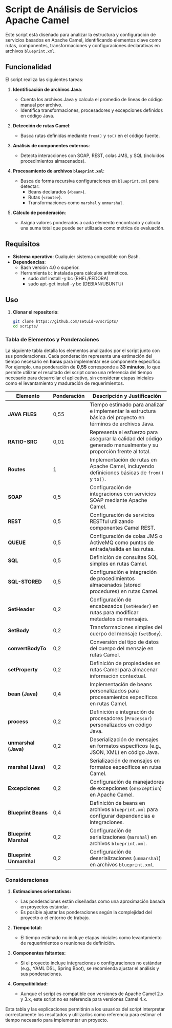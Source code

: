 # Script de Análisis de Servicios Apache Camel

Este script está diseñado para analizar la estructura y configuración de servicios basados en Apache Camel, identificando elementos clave como rutas, componentes, transformaciones y configuraciones declarativas en archivos `blueprint.xml`. 

## Funcionalidad

El script realiza las siguientes tareas:
1. **Identificación de archivos Java**:
   - Cuenta los archivos Java y calcula el promedio de líneas de código manual por archivo.
   - Identifica transformaciones, procesadores y excepciones definidos en código Java.

2. **Detección de rutas Camel**:
   - Busca rutas definidas mediante `from()` y `to()` en el código fuente.

3. **Análisis de componentes externos**:
   - Detecta interacciones con SOAP, REST, colas JMS, y SQL (incluidos procedimientos almacenados).

4. **Procesamiento de archivos `blueprint.xml`**:
   - Busca de forma recursiva configuraciones en `blueprint.xml` para detectar:
     - Beans declarados (`<bean>`).
     - Rutas (`<route>`).
     - Transformaciones como `marshal` y `unmarshal`.

5. **Cálculo de ponderación**:
   - Asigna valores ponderados a cada elemento encontrado y calcula una suma total que puede ser utilizada como métrica de evaluación.

## Requisitos

- **Sistema operativo**: Cualquier sistema compatible con Bash.
- **Dependencias**:
  - Bash versión 4.0 o superior.
  - Herramienta `bc` instalada para cálculos aritméticos.
    - sudo dnf install -y bc     (RHEL/FEDORA)
    - sudo apt-get install -y bc (DEBIAN/UBUNTU)

## Uso

1. **Clonar el repositorio**:
   ```bash
   git clone https://github.com/setuid-0/scripts/
   cd scripts/

### Tabla de Elementos y Ponderaciones

La siguiente tabla detalla los elementos analizados por el script junto con sus ponderaciones. Cada ponderación representa una estimación del tiempo necesario en **horas** para implementar ese componente específico. Por ejemplo, una ponderación de **0,55** corresponde a **33 minutos**, lo que permite utilizar el resultado del script como una referencia del tiempo necesario para desarrollar el aplicativo, sin considerar etapas iniciales como el levantamiento y maduración de requerimientos.

| **Elemento**           | **Ponderación** | **Descripción y Justificación**                                                                                   |
|-------------------------|-----------------|-------------------------------------------------------------------------------------------------------------------|
| **JAVA FILES**          | 0,55            | Tiempo estimado para analizar e implementar la estructura básica del proyecto en términos de archivos Java.       |
| **RATIO-SRC**           | 0,01            | Representa el esfuerzo para asegurar la calidad del código generado manualmente y su proporción frente al total.  |
| **Routes**              | 1               | Implementación de rutas en Apache Camel, incluyendo definiciones básicas de `from()` y `to()`.                   |
| **SOAP**                | 0,5             | Configuración de integraciones con servicios SOAP mediante Apache Camel.                                          |
| **REST**                | 0,5             | Configuración de servicios RESTful utilizando componentes Camel REST.                                             |
| **QUEUE**               | 0,5             | Configuración de colas JMS o ActiveMQ como puntos de entrada/salida en las rutas.                                 |
| **SQL**                 | 0,5             | Definición de consultas SQL simples en rutas Camel.                                                              |
| **SQL-STORED**          | 0,5             | Configuración e integración de procedimientos almacenados (stored procedures) en rutas Camel.                     |
| **SetHeader**           | 0,2             | Configuración de encabezados (`setHeader`) en rutas para modificar metadatos de mensajes.                         |
| **SetBody**             | 0,2             | Transformaciones simples del cuerpo del mensaje (`setBody`).                                                     |
| **convertBodyTo**       | 0,2             | Conversión del tipo de datos del cuerpo del mensaje en rutas Camel.                                               |
| **setProperty**         | 0,2             | Definición de propiedades en rutas Camel para almacenar información contextual.                                   |
| **bean (Java)**         | 0,4             | Implementación de beans personalizados para procesamientos específicos en rutas Camel.                           |
| **process**             | 0,2             | Definición e integración de procesadores (`Processor`) personalizados en código Java.                             |
| **unmarshal (Java)**    | 0,2             | Deserialización de mensajes en formatos específicos (e.g., JSON, XML) en código Java.                             |
| **marshal (Java)**      | 0,2             | Serialización de mensajes en formatos específicos en rutas Camel.                                                |
| **Excepciones**         | 0,2             | Configuración de manejadores de excepciones (`onException`) en Apache Camel.                                      |
| **Blueprint Beans**     | 0,4             | Definición de beans en archivos `blueprint.xml` para configurar dependencias e integraciones.                     |
| **Blueprint Marshal**   | 0,2             | Configuración de serializaciones (`marshal`) en archivos `blueprint.xml`.                                         |
| **Blueprint Unmarshal** | 0,2             | Configuración de deserializaciones (`unmarshal`) en archivos `blueprint.xml`.                                     |

### Consideraciones

1. **Estimaciones orientativas:**
   - Las ponderaciones están diseñadas como una aproximación basada en proyectos estándar.
   - Es posible ajustar las ponderaciones según la complejidad del proyecto o el entorno de trabajo.

2. **Tiempo total:**
   - El tiempo estimado no incluye etapas iniciales como levantamiento de requerimientos o reuniones de definición.

3. **Componentes faltantes:**
   - Si el proyecto incluye integraciones o configuraciones no estándar (e.g., YAML DSL, Spring Boot), se recomienda ajustar el análisis y sus ponderaciones.

4. **Compatibilidad:**
   - Aunque el script es compatible con versiones de Apache Camel 2.x y 3.x, este script no es referencia para versiones Camel 4.x.

Esta tabla y las explicaciones permitirán a los usuarios del script interpretar correctamente los resultados y utilizarlos como referencia para estimar el tiempo necesario para implementar un proyecto.
